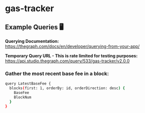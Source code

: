 ﻿# gas-tracker


## **Example Queries 🖥️**

**Querying Documentation:**
https://thegraph.com/docs/en/developer/querying-from-your-app/

**Temporary Query URL - This is rate limited for testing purposes:**
https://api.studio.thegraph.com/query/533/gas-tracker/v2.0.0

### Gather the most recent base fee in a block:

```bash
query LatestBaseFee {
  blocks(first: 1, orderBy: id, orderDirection: desc) {
    BaseFee
    BlockNum
  }
}
```
